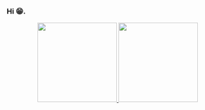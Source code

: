 ### Hi 😁.

<div align="center">
  <a href="https://github.com/rafaelb13">
  <img height="180em" src="https://github-readme-stats.vercel.app/api?username=rafaelb13&show_icons=true&theme=dark&include_all_commits=true&count_private=true"/>
  <img height="180em" src="https://github-readme-stats.vercel.app/api/top-langs/?username=rafaelb13&layout=compact&langs_count=7&theme=dark"/>
</div>


